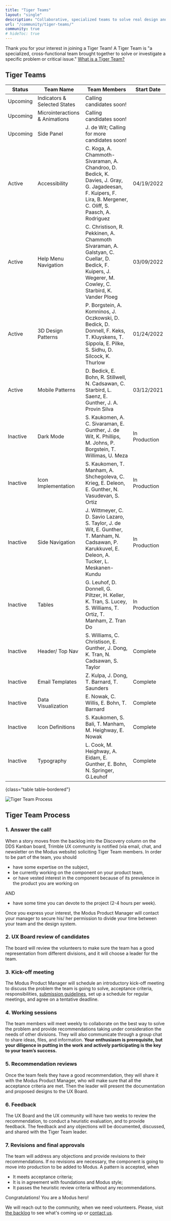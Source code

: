 ```yaml
---
title: "Tiger Teams"
layout: "single"
description: "Collaborative, specialized teams to solve real design and usability problems."
url: "/community/tiger-teams/"
community: true
# hideToc: true
---
```


Thank you for your interest in joining a Tiger Team! A Tiger Team is "a specialized, cross-functional team brought together to solve or investigate a specific problem or critical issue." [What is a Tiger Team?](https://www.lucidchart.com/blog/what-is-a-tiger-team)

## Tiger Teams

| Status     | Team Name            | Team Members                                                                                                                                       | Start Date |
| ---------- | -------------------- | -------------------------------------------------------------------------------------------------------------------------------------------------- | ---------- |
| Upcoming  | Indicators & Selected States  | Calling candidates soon! |   |
| Upcoming  | Microinteractions & Animations | Calling candidates soon! |   |
| Upcoming  | Side Panel | J. de Wit; Calling for more candidates soon! |   |
| Active | Accessibility | C. Koga, A. Chammoth-Sivaraman, A. Chandroo, D. Bedick, K. Davies, J. Gray, G. Jagadeesan, F. Kuipers, F. Lira, B. Mergener, C. Oliff, S. Paasch, A. Rodriguez | 04/19/2022 |
| Active | Help Menu Navigation | C. Christison, R. Pekkinen, A. Chammoth Sivaraman, A. Galstyan, C. Cuellar, D. Bedick, F. Kuipers, J. Wegerer, M. Cowley, C. Starbird, K. Vander Ploeg | 03/09/2022 |
| Active | 3D Design Patterns | P. Borgstein, A. Komninos, J. Oczkowski, D. Bedick, D. Donnell, F. Keks, T. Kluyskens, T. Sippola, E. Pilke, S. Sidhu, D. Silcock, K. Thurlow | 01/24/2022 |
| Active  | Mobile&nbsp;Patterns | D. Bedick, E. Bohn, R. Stillwell, N. Cadsawan, C. Starbird, L. Saenz, E. Gunther, J. A. Provin Silva | 03/12/2021 |
| Inactive  | Dark Mode | S. Kaukomen, A. C. Sivaraman, E. Gunther, J. de Wit, K. Phillips, M. Johns, P. Borgstein, T. Willimas, U. Meza | In Production  |
| Inactive  | Icon Implementation  | S. Kaukomen, T. Manham, A. Shchegoleva, C. Krieg, E. Deleon, E. Gunther, N. Vasudevan, S. Ortiz | In Production |
| Inactive  | Side Navigation      | J. Wittmeyer, C. D. Savio Lazaro, S. Taylor, J. de Wit, E. Gunther, T. Manham, N. Cadsawan, P. Karukkuvel, E. Deleon, A. Tucker, L. Meskanen-Kundu | In Production |
| Inactive  | Tables  | G. Leuhof, D. Donnell, G. Piltzer, H. Keller, K. Tran, S. Lucey, S. Williams, T. Ortiz, T. Manham, Z. Tran Do | In Production |
| Inactive | Header/ Top Nav  | S. Williams, C. Christison, E. Gunther, J. Dong, K. Tran, N. Cadsawan, S. Taylor | Complete |
| Inactive | Email Templates | Z. Kulpa, J. Dong, T. Barnard, T. Saunders | Complete |
| Inactive | Data Visualization | E. Nowak, C. Willis, E. Bohn, T. Barnard | Complete |
| Inactive | Icon Definitions | S. Kaukomen, S. Bali, T. Manham, M. Heighway, E. Nowak | Complete |
| Inactive | Typography | L. Cook, M. Heighway, A. Eidam, E. Gunther, E. Bohn, N. Springer, G.Leuhof | Complete |
{class="table table-bordered"}

![Tiger Team Process](/img/guide/tiger-team-process.png)

## Tiger Team Process

### 1. Answer the call!

When a story moves from the backlog into the Discovery column on the DDS Kanban board, Trimble UX community is notified (via email, chat, and newsletter on the Modus website) soliciting Tiger Team members. In order to be part of the team, you should

- have some expertise on the subject,
- be currently working on the component on your product team,
- or have vested interest in the component because of its prevalence in the product you are working on

AND

- have some time you can devote to the project (2-4 hours per week).

Once you express your interest, the Modus Product Manager will contact your manager to secure his/ her permission to divide your time between your team and the design system.

### 2. UX Board review of candidates

The board will review the volunteers to make sure the team has a good representation from different divisions, and it will choose a leader for the team.

### 3. Kick-off meeting

The Modus Product Manager will schedule an introductory kick-off meeting to discuss the problem the team is going to solve, acceptance criteria, responsibilities, [submission guidelines](/community/submission-guidelines/), set up a schedule for regular meetings, and agree on a tentative deadline.

### 4. Working sessions

The team members will meet weekly to collaborate on the best way to solve the problem and provide recommendations taking under consideration the needs of other divisions. They will also communicate through a group chat to share ideas, files, and information. **Your enthusiasm is prerequisite, but your diligence in putting in the work and actively participating is the key to your team’s success.**

### 5. Recommendation reviews

Once the team feels they have a good recommendation, they will share it with the Modus Product Manager, who will make sure that all the acceptance criteria are met. Then the leader will present the documentation and proposed designs to the UX Board.

### 6. Feedback

The UX Board and the UX community will have two weeks to review the recommendation, to conduct a heuristic evaluation, and to provide feedback. The feedback and any objections will be documented, discussed, and shared with the Tiger Team leader.

### 7. Revisions and final approvals

The team will address any objections and provide revisions to their recommendations. If no revisions are necessary, the component is going to move into production to be added to Modus. A pattern is accepted, when

- It meets acceptance criteria;
- It is in agreement with foundations and Modus style;
- It passes the heuristic review criteria without any recommendations.

Congratulations! You are a Modus hero!

We will reach out to the community, when we need volunteers. Please, visit [the backlog](https://github.com/orgs/trimble-oss/projects/5/views/1) to see what's coming up or [contact us](/community/contact/).
